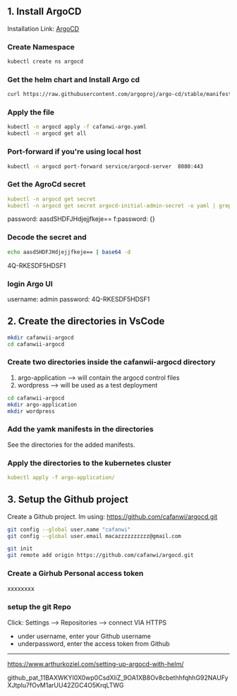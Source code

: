## 1. Install ArgoCD
Installation Link: [ArgoCD](https://argo-cd.readthedocs.io/en/stable/getting_started/)

### Create Namespace

```sh
kubectl create ns argocd
```

### Get the helm chart and Install Argo cd

```sh
curl https://raw.githubusercontent.com/argoproj/argo-cd/stable/manifests/install.yaml > cafanwi-argo.yaml
```

### Apply the file

```sh
kubectl -n argocd apply -f cafanwi-argo.yaml
kubectl -n argocd get all
```

### Port-forward if you're using local host

```sh
kubectl -n argocd port-forward service/argocd-server  8080:443
```

### Get the AgroCd secret

```yaml
kubectl -n argocd get secret
kubectl -n argocd get secret argocd-initial-admin-secret -o yaml | grep -i pass
```

  password: aasdSHDFJHdjejjfkeje==
        f:password: {}

### Decode the secret and 

```sh
echo aasdSHDFJHdjejjfkeje== | base64 -d 
```

4Q-RKESDF5HDSF1

### login Argo UI
username: admin
password: 4Q-RKESDF5HDSF1

## 2. Create the directories in VsCode

```sh
mkdir cafanwii-argocd
cd cafanwii-argocd
```

### Create two directories inside the cafanwii-argocd directory

1. argo-application   --> will contain the argocd control files
2. wordpress --> will be used as a test deployment

```sh
cd cafanwii-argocd
mkdir argo-application
mkdir wordpress
```

### Add the yamk manifests in the directories

See the directories for the added manifests.

### Apply the directories to the kubernetes cluster

```yaml
kubectl apply -f argo-application/
```

## 3. Setup the Github project
Create a Github project. Im using: https://github.com/cafanwi/argocd.git

```sh
git config --global user.name "cafanwi"
git config --global user.email macazzzzzzzzzz@gmail.com
```

```sh
git init
git remote add origin https://github.com/cafanwi/argocd.git
```

### Create a Girhub Personal access token

xxxxxxxx

### setup the git Repo
Click: Settings --> Repositories --> connect VIA HTTPS 

- under username, enter your Github username
- underpassword, enter the access token from Github

---

https://www.arthurkoziel.com/setting-up-argocd-with-helm/

<!-- 
kubectl -n wordpress create secret generic wordpress-secret --from-literal password=password123 --from-literal username=collins --dry-run=client -o yaml  -->


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